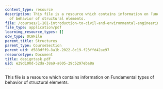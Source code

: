 ```yaml
---
content_type: resource
description: This file is a resource which contains information on Fundamental types
  of behavior of structural elements.
file: /courses/1-101-introduction-to-civil-and-environmental-engineering-design-i-fall-2006/e29d100d52da38a9a60529c5297eba8a_designtask.pdf
file_type: application/pdf
learning_resource_types: []
ocw_type: OCWFile
parent_title: Structures
parent_type: CourseSection
parent_uid: d588dff9-8a1b-2022-8c19-f23ffd42ae97
resourcetype: Document
title: designtask.pdf
uid: e29d100d-52da-38a9-a605-29c5297eba8a
---
```

This file is a resource which contains information on Fundamental types of behavior of structural elements.

